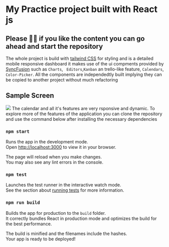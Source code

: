 # My Practice project built with React js
<h2>Please 🙌🏼  if you like the content you can go ahead and start the repository </h2>


The whole project is build with [tailwind CSS](https://tailwindcss.com/) for styling and is a detailed mobile responsive dashboard 
it makes use of the ui compments provided by [SyncFusion](https://www.syncfusion.com/) such as `Charts`, ` Editors`,`Kanban` an trello-like feature, `Calendars`, `Color-Picker`. All the components are independedtly built implying they can be copied to another project without much refactoring
## Sample Screen 
<img src="https://i.ibb.co/VWJnhsj/Screen-Shot-2022-10-14-at-02-06-06.png">
The calendar and all it's features are very rsponsive and dynamic.
To explore more of the features of the application you can clone the repository and use the command below after installing the necessary dependencies 

### `npm start`

Runs the app in the development mode.\
Open [http://localhost:3000](http://localhost:3000) to view it in your browser.

The page will reload when you make changes.\
You may also see any lint errors in the console.

### `npm test`

Launches the test runner in the interactive watch mode.\
See the section about [running tests](https://facebook.github.io/create-react-app/docs/running-tests) for more information.

### `npm run build`

Builds the app for production to the `build` folder.\
It correctly bundles React in production mode and optimizes the build for the best performance.

The build is minified and the filenames include the hashes.\
Your app is ready to be deployed!

